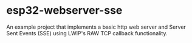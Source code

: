 # esp32-webserver-sse
An example project that implements a basic http web server and Server Sent Events (SSE) using LWIP's RAW TCP callback functionality.
